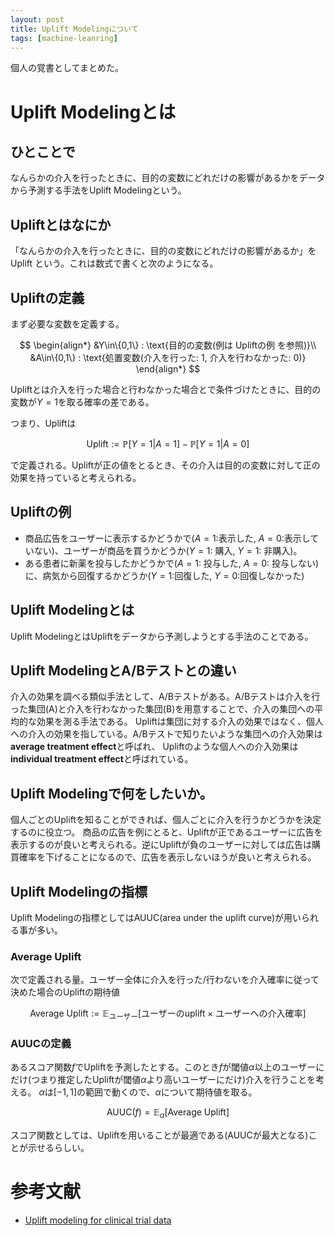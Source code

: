 ```yaml
---
layout: post
title: Uplift Modelingについて
tags: [machine-leanring]
---
```


個人の覚書としてまとめた。

# Uplift Modelingとは

## ひとことで

なんらかの介入を行ったときに、目的の変数にどれだけの影響があるかをデータから予測する手法をUplift Modelingという。

## Upliftとはなにか

「なんらかの介入を行ったときに、目的の変数にどれだけの影響があるか」をUplift という。これは数式で書くと次のようになる。

## Upliftの定義

まず必要な変数を定義する。

$$
\begin{align*}
&Y\in\{0,1\} : \text{目的の変数(例は Upliftの例 を参照)}\\
&A\in\{0,1\} : \text{処置変数(介入を行った: 1, 介入を行わなかった: 0)}
\end{align*}
$$

Upliftとは介入を行った場合と行わなかった場合とで条件づけたときに、目的の変数が$Y=1$を取る確率の差である。

つまり、$\mathrm{Uplift}$は

$$
\mathrm{Uplift} := \mathbb{P}[Y=1|A=1] - \mathbb{P}[Y=1|A=0]
$$

で定義される。Upliftが正の値をとるとき、その介入は目的の変数に対して正の効果を持っていると考えられる。


## Upliftの例

- 商品広告をユーザーに表示するかどうかで($A=1$:表示した, $A=0$:表示していない)、ユーザーが商品を買うかどうか($Y=1$: 購入, $Y=1$: 非購入)。
- ある患者に新薬を投与したかどうかで($A=1$: 投与した, $A=0$: 投与しない)に、病気から回復するかどうか($Y=1$:回復した, $Y=0$:回復しなかった)

## Uplift Modelingとは

Uplift ModelingとはUpliftをデータから予測しようとする手法のことである。

## Uplift ModelingとA/Bテストとの違い

介入の効果を調べる類似手法として、A/Bテストがある。A/Bテストは介入を行った集団(A)と介入を行わなかった集団(B)を用意することで、介入の集団への平均的な効果を測る手法である。
Upliftは集団に対する介入の効果ではなく、個人への介入の効果を指している。A/Bテストで知りたいような集団への介入効果は**average treatment effect**と呼ばれ、
Upliftのような個人への介入効果は**individual treatment effect**と呼ばれている。

## Uplift Modelingで何をしたいか。

個人ごとのUpliftを知ることができれば、個人ごとに介入を行うかどうかを決定するのに役立つ。
商品の広告を例にとると、Upliftが正であるユーザーに広告を表示するのが良いと考えられる。逆にUpliftが負のユーザーに対しては広告は購買確率を下げることになるので、広告を表示しないほうが良いと考えられる。

## Uplift Modelingの指標

Uplift Modelingの指標としてはAUUC(area under the uplift curve)が用いられる事が多い。

### Average Uplift

次で定義される量。ユーザー全体に介入を行った/行わないを介入確率に従って決めた場合のUpliftの期待値

$$
\text{Average Uplift} := \mathbb{E}_{\text{ユーザー}}[\text{ユーザーのuplift}\times\text{ユーザーへの介入確率}]
$$

### AUUCの定義
あるスコア関数$f$でUpliftを予測したとする。このとき$f$が閾値$\alpha$以上のユーザーにだけ(つまり推定したUpliftが閾値$\alpha$より高いユーザーにだけ)介入を行うことを考える。
$\alpha$は$[-1,1]$の範囲で動くので、$\alpha$について期待値を取る。

$$
\mathrm{AUUC}(f)= \mathbb{E}_{\alpha}[\text{Average Uplift}]
$$

スコア関数としては、Upliftを用いることが最適である(AUUCが最大となる)ことが示せるらしい。

# 参考文献
- [Uplift modeling for clinical trial data](http://people.cs.pitt.edu/~milos/icml_clinicaldata_2012/Papers/Oral_Jaroszewitz_ICML_Clinical_2012.pdf)

